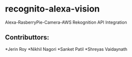 # recognito-alexa-vision
Alexa-RasberryPie-Camera-AWS Rekognition API Integration

## Contributtors:
*Jerin Roy 
*Nikhil Nagori
*Sanket Patil
*Shreyas Vaidaynath
